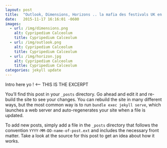 ```yaml
---
layout: post
title:  "Outlook, Dimensions, Horizons .. la mafia des festivals UK en Europe"
date:   2015-11-17 16:16:01 -0600
images:
  - url: /img/dimensions.png
    alt: Cypripedium Calceolum
    title: Cypripedium Calceolum
  - url: /img/outlook.png
    alt: Cypripedium Calceolum
    title: Cypripedium Calceolum
  - url: /img/horizon.jpg
    alt: Cypripedium Calceolum
    title: Cypripedium Calceolum
categories: jekyll update
---
```

Intro here yo ! <-- THIS IS THE EXCERPT

You’ll find this post in your `_posts` directory. Go ahead and edit it and re-build the site to see your changes. You can rebuild the site in many different ways, but the most common way is to run `bundle exec jekyll serve`, which launches a web server and auto-regenerates your site when a file is updated.

To add new posts, simply add a file in the `_posts` directory that follows the convention `YYYY-MM-DD-name-of-post.ext` and includes the necessary front matter. Take a look at the source for this post to get an idea about how it works.
